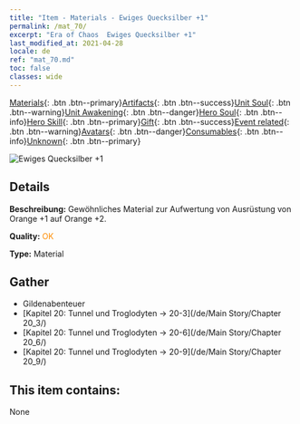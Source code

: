 ```yaml
---
title: "Item - Materials - Ewiges Quecksilber +1"
permalink: /mat_70/
excerpt: "Era of Chaos  Ewiges Quecksilber +1"
last_modified_at: 2021-04-28
locale: de
ref: "mat_70.md"
toc: false
classes: wide
---
```

 [Materials](/ItemsDE/){: .btn .btn--primary}[Artifacts](/ItemsDE/Artifacts/){: .btn .btn--success}[Unit Soul](/ItemsDE/UnitSoul/){: .btn .btn--warning}[Unit Awakening](/ItemsDE/UnitAwakening/){: .btn .btn--danger}[Hero Soul](/ItemsDE/HeroSoul/){: .btn .btn--info}[Hero Skill](/ItemsDE/HeroSkill/){: .btn .btn--primary}[Gift](/ItemsDE/Gift/){: .btn .btn--success}[Event related](/ItemsDE/Events/){: .btn .btn--warning}[Avatars](/ItemsDE/Avatars/){: .btn .btn--danger}[Consumables](/ItemsDE/Consumables/){: .btn .btn--info}[Unknown](/ItemsDE/Unknown/){: .btn .btn--primary}

 ![Ewiges Quecksilber +1](/images/t/i_cailiao_shuiyin3.png)

## Details
 **Beschreibung:** Gewöhnliches Material zur Aufwertung von Ausrüstung von Orange +1 auf Orange +2.

 **Quality:** <span style="color: #FF8C00">OK</span>

 **Type:** Material

## Gather

*    Gildenabenteuer 
*    [Kapitel 20: Tunnel und Troglodyten -> 20-3](/de/Main Story/Chapter 20_3/) 
*    [Kapitel 20: Tunnel und Troglodyten -> 20-6](/de/Main Story/Chapter 20_6/) 
*    [Kapitel 20: Tunnel und Troglodyten -> 20-9](/de/Main Story/Chapter 20_9/) 

## This item contains:

  None

